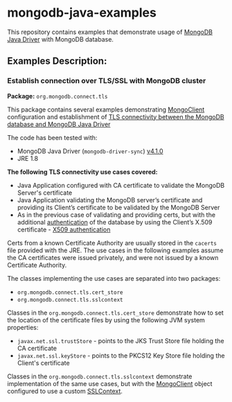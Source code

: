 # mongodb-java-examples
This repository contains examples that demonstrate usage of [MongoDB Java Driver](https://mongodb.github.io/mongo-java-driver/) with MongoDB database.

## Examples Description:

### Establish connection over TLS/SSL with MongoDB cluster
**Package:** `org.mongodb.connect.tls`

This package contains several examples demonstrating [MongoClient](https://mongodb.github.io/mongo-java-driver/4.1/apidocs/mongodb-driver-sync/com/mongodb/client/MongoClient.html) configuration and establishment of [TLS connectivity between the MongoDB database and MongoDB Java Driver](https://mongodb.github.io/mongo-java-driver/4.1/driver/tutorials/ssl/)

The code has been tested with:
- MongoDB Java Driver (`mongodb-driver-sync`) [v4.1.0](https://mongodb.github.io/mongo-java-driver/4.1/)
- JRE 1.8

**The following TLS connectivity use cases covered:**
- Java Application configured with CA certificate to validate the MongoDB Server's certificate
- Java Application validating the MongoDB server’s certificate and providing its Client’s certificate to be validated by the MongoDB Server
- As in the previous case of validating and providing certs, but with the additional [authentication](http://mongodb.github.io/mongo-java-driver/4.1/driver-reactive/tutorials/authentication/) of the database by using the Client’s X.509 certificate - [X509 authentication](https://docs.mongodb.com/manual/core/security-x.509/#x-509)

Certs from a known Certificate Authority are usually stored in the `cacerts` file provided with the JRE. The use cases in the following examples assume the CA certificates were issued privately, and were not issued by a known Certificate Authority.

The classes implementing the use cases are separated into two packages: 
- `org.mongodb.connect.tls.cert_store`
- `org.mongodb.connect.tls.sslcontext`

Classes in the `org.mongodb.connect.tls.cert_store` demonstrate how to set the location of the certificate files by using the following JVM system properties:
- `javax.net.ssl.trustStore` - points to the JKS Trust Store file holding the CA certificate
- `javax.net.ssl.keyStore` - points to the PKCS12 Key Store file holding the Client's certificate

Classes in the `org.mongodb.connect.tls.sslcontext` demonstrate implementation of the same use cases, but with the [MongoClient](https://mongodb.github.io/mongo-java-driver/4.1/apidocs/mongodb-driver-sync/com/mongodb/client/MongoClient.html) object configured to use a custom [SSLContext](https://docs.oracle.com/javase/8/docs/api/javax/net/ssl/SSLContext.html).
